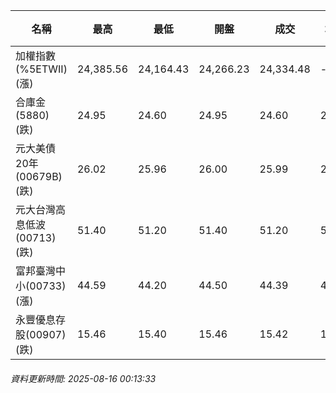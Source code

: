 | 名稱 | 最高 | 最低 | 開盤 | 成交 | 均價 | 成交金額(億) | 昨收 | 漲跌幅 | 漲跌 | 總量 | 昨量 | 振幅 |
| -------- | -------- | -------- | -------- |-------- | -------- | -------- |-------- |-------- |-------- | -------- | -------- |-------- |
|加權指數(%5ETWII) (漲)|24,385.56|24,164.43|24,266.23|24,334.48|-|4,442.72|24,238.10|0.40%|96.38|7,853,450|0|0.91%|
|合庫金(5880) (跌)|24.95|24.60|24.95|24.60|24.73|2.91|24.85|1.01%|0.25|11,749|12,258|1.41%|
|元大美債20年(00679B) (跌)|26.02|25.96|26.00|25.99|25.99|9.56|26.03|0.15%|0.04|36,785|31,554|0.23%|
|元大台灣高息低波(00713) (跌)|51.40|51.20|51.40|51.20|51.27|3.54|51.35|0.29%|0.15|6,901|8,427|0.39%|
|富邦臺灣中小(00733) (漲)|44.59|44.20|44.50|44.39|44.40|0.351|44.19|0.45%|0.20|791|946|0.88%|
|永豐優息存股(00907) (跌)|15.46|15.40|15.46|15.42|15.41|0.079|15.46|0.26%|0.04|513|2,204|0.39%|
###### 資料更新時間: 2025-08-16 00:13:33